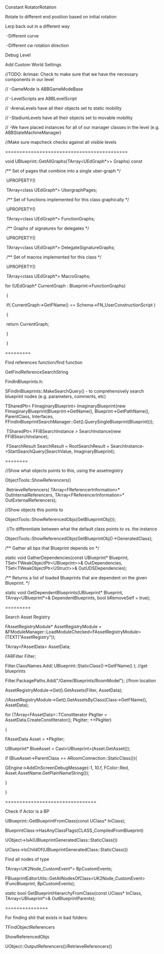Constant RotatorRotation

Rotate to different end position based on initial rotation

Lerp back out in a different way

​ -Different curve

​ -Different cw rotation direction

Debug Level

Add Custom World Settings

//TODO: ikrimae: Check to make sure that we have the necessary components in our level

// -GameMode is ABBGameModeBase

// -LevelScripts are ABBLevelScript

// -ArenaLevels have all their objects set to static mobility

// -StadiumLevels have all their objects set to movable mobility

// -We have placed instances for all of our manager classes in the level (e.g. ABBStateMachineManager)

//Make sure mapcheck checks against all visible levels

===========================================

void UBlueprint::GetAllGraphs(TArray&lt;UEdGraph\*&gt;> Graphs) const

/\*\* Set of pages that combine into a single uber-graph \*/

​ UPROPERTY()

​ TArray&lt;class UEdGraph\*&gt; UbergraphPages;

​ /\*\* Set of functions implemented for this class graphically \*/

​ UPROPERTY()

​ TArray&lt;class UEdGraph\*&gt; FunctionGraphs;

​ /\*\* Graphs of signatures for delegates \*/

​ UPROPERTY()

​ TArray&lt;class UEdGraph\*&gt; DelegateSignatureGraphs;

​ /\*\* Set of macros implemented for this class \*/

​ UPROPERTY()

​ TArray&lt;class UEdGraph\*&gt; MacroGraphs;

for (UEdGraph\* CurrentGraph : Blueprint-&gt;FunctionGraphs)

​ {

​ if( CurrentGraph-&gt;GetFName() == Schema-&gt;FN_UserConstructionScript )

​ {

​ return CurrentGraph;

​ }

​ }

=========

Find references function/find function

GetFindReferenceSearchString

FindInBlueprints.h:

SFindInBlueprints::MakeSearchQuery() - to comprehensively search blueprint nodes (e.g. parameters, comments, etc)

TSharedPtr&lt; FImaginaryBlueprint&gt; ImaginaryBlueprint(new FImaginaryBlueprint(Blueprint-&gt;GetName(), Blueprint-&gt;GetPathName(), ParentClass, Interfaces, FFindInBlueprintSearchManager::Get().QuerySingleBlueprint(Blueprint)));

​ TSharedPtr&lt; FFiBSearchInstance &gt; SearchInstance(new FFiBSearchInstance);

​ FSearchResult SearchResult = RootSearchResult = SearchInstance-&gt;StartSearchQuery(SearchValue, ImaginaryBlueprint);

========

//Show what objects points to this, using the assetregistry

ObjectTools::ShowReferencers()

​ RetrieveReferencers( TArray&lt;FReferencerInformation&gt;\* OutInternalReferencers, TArray&lt;FReferencerInformation&gt;\* OutExternalReferencers);

//Show objects this points to

ObjectTools::ShowReferencedObjs(GetBlueprintObj());

​ //To differentiate between what the default class points to vs. the instance

​ ObjectTools::ShowReferencedObjs(GetBlueprintObj()-&gt;GeneratedClass);

/\*\* Gather all bps that Blueprint depends on \*/

static void GatherDependencies(const UBlueprint\* Blueprint, TSet&lt;TWeakObjectPtr&lt;UBlueprint&gt;&gt;& OutDependencies, TSet&lt;TWeakObjectPtr&lt;UStruct&gt;&gt;& OutUDSDependencies);

/\*\* Returns a list of loaded Blueprints that are dependent on the given Blueprint. \*/

static void GetDependentBlueprints(UBlueprint\* Blueprint, TArray&lt;UBlueprint\*&gt;& DependentBlueprints, bool bRemoveSelf = true);

=========

Search Asset Registry

FAssetRegistryModule\* AssetRegistryModule = &FModuleManager::LoadModuleChecked&lt;FAssetRegistryModule&gt;(TEXT("AssetRegistry"));

TArray&lt;FAssetData&gt; AssetData;

FARFilter Filter;

Filter.ClassNames.Add( UBlueprint::StaticClass()-&gt;GetFName() ); //get blueprints

Filter.PackagePaths.Add("/Game/Blueprints/RoomModel"); //from location

AssetRegistryModule-&gt;Get().GetAssets(Filter, AssetData);

//AssetRegistryModule-&gt;Get().GetAssetsByClass(Class-&gt;GetFName(), AssetData);

for (TArray&lt;FAssetData&gt;::TConstIterator PkgIter = AssetData.CreateConstIterator(); PkgIter; ++PkgIter)

{

FAssetData Asset = \*PkgIter;

UBlueprint\* BlueAsset = Cast&lt;UBlueprint&gt;(Asset.GetAsset());

if (BlueAsset-&gt;ParentClass == ARoomConnection::StaticClass()){

GEngine-&gt;AddOnScreenDebugMessage(-1, 10.f, FColor::Red, Asset.AssetName.GetPlainNameString());

}

}

================================

Check if Actor is a BP

UBlueprint::GetBlueprintFromClass(const UClass\* InClass);

BlueprintClass-&gt;HasAnyClassFlags(CLASS_CompiledFromBlueprint)

UObject-&gt;IsA(UBlueprintGeneratedClass::StaticClass())

UClass-&gt;IsChildOf(UBlueprintGeneratedClass::StaticClass())

Find all nodes of type

TArray&lt;UK2Node_CustomEvent\*&gt; BpCustomEvents;

FBlueprintEditorUtils::GetAllNodesOfClass&lt;UK2Node_CustomEvent&gt;(FuncBlueprint, BpCustomEvents);

static bool GetBlueprintHierarchyFromClass(const UClass\* InClass, TArray&lt;UBlueprint\*&gt;& OutBlueprintParents);

===============

For finding shit that exists in bad folders:

TFindObjectReferencers

ShowReferencedObjs

UObject::OutputReferencers()/RetrieveReferencers()

